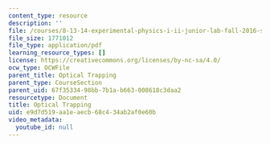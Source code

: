 ```yaml
---
content_type: resource
description: ''
file: /courses/8-13-14-experimental-physics-i-ii-junior-lab-fall-2016-spring-2017/e9d7d519aa1eaecb68c434ab2af0e60b_MIT8_13-14F16-S17exp51.pdf
file_size: 1771012
file_type: application/pdf
learning_resource_types: []
license: https://creativecommons.org/licenses/by-nc-sa/4.0/
ocw_type: OCWFile
parent_title: Optical Trapping
parent_type: CourseSection
parent_uid: 67f35334-98bb-7b1a-b663-008618c3daa2
resourcetype: Document
title: Optical Trapping
uid: e9d7d519-aa1e-aecb-68c4-34ab2af0e60b
video_metadata:
  youtube_id: null
---
```

